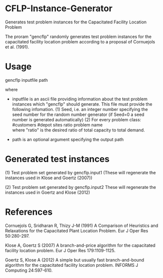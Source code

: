 # CFLP-Instance-Generator
Generates test problem instances for the Capacitated Facility Location Problem

The proram "gencflp" randomly generates test problem instances for the capacitated facility location problem according
to a proposal of Cornuejols et al. (1991).

# Usage
gencflp inputfile path
         
where
- inputfile is an ascii file providing information about the test problem instances which "gencflp" should generate.
  This file must provide the following infomation.
  (1) Seed, i.e. an integer number specifying the seed number for the random number generator (if Seed=0 a seed number
      is generated automatically)
  (2) For every problem class:
        #customers  #depot sites  ratio  problem name             
      where "ratio" is the desired ratio of total capacity to total demand.
  
- path is an optional argument specifying the output path          
          
# Generated test instances
(1) Test problem set generated by gencflp.input1 
    (These will regenerate the instances  used in Klose and Goertz (2007))

(2) Test problem set generated by gencflp.input2
    These will regenerate the instances used in Goertz and Klose (2012)
    
# References
Cornuejols G, Sridharan R, Thizy J-M (1991) A Comparison of Heuristics and Relaxations for the Capacitated Plant Location Problem. Eur J Oper Res 50:280-297.

Klose A, Goertz S (2007) A branch-and-price algorithm for the capacitated facility location problem. Eur J Oper Res 179:1109-1125.

Goertz S, Klose A (2012) A simple but usually fast branch-and-bound algorithm for the capacitated facility location problem. INFORMS J Computing 24:597-610.
	
  
